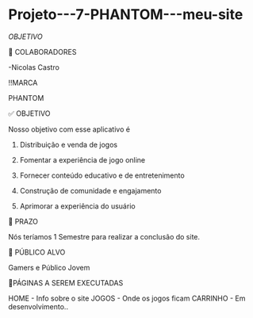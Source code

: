 # Projeto---7-PHANTOM---meu-site

*OBJETIVO*

👥 COLABORADORES

-Nicolas Castro

!!MARCA

PHANTOM

✅ OBJETIVO

Nosso objetivo com esse aplicativo é 
1. Distribuição e venda de jogos

2. Fomentar a experiência de jogo online

3. Fornecer conteúdo educativo e de entretenimento

4. Construção de comunidade e engajamento

7. Aprimorar a experiência do usuário


📅 PRAZO

Nós teríamos 1 Semestre para realizar a conclusão do site.

💫 PÚBLICO ALVO

Gamers e Público Jovem

📖PÁGINAS A SEREM EXECUTADAS

HOME - Info sobre o site
JOGOS - Onde os jogos ficam
CARRINHO - Em desenvolvimento..